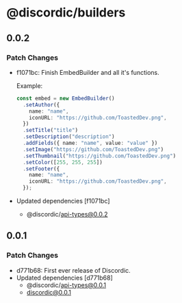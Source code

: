 # @discordic/builders

## 0.0.2

### Patch Changes

- f1071bc: Finish EmbedBuilder and all it's functions.

  Example:

  ```ts
  const embed = new EmbedBuilder()
    .setAuthor({
      name: "name",
      iconURL: "https://github.com/ToastedDev.png",
    })
    .setTitle("title")
    .setDescription("description")
    .addFields({ name: "name", value: "value" })
    .setImage("https://github.com/ToastedDev.png")
    .setThumbnail("https://github.com/ToastedDev.png")
    .setColor([255, 255, 255])
    .setFooter({
      name: "name",
      iconURL: "https://github.com/ToastedDev.png",
    });
  ```

- Updated dependencies [f1071bc]
  - @discordic/api-types@0.0.2

## 0.0.1

### Patch Changes

- d771b68: First ever release of Discordic.
- Updated dependencies [d771b68]
  - @discordic/api-types@0.0.1
  - discordic@0.0.1
